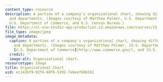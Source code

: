 ```yaml
---
content_type: resource
description: A portion of a company's organizational chart, showing different people
  and departments. (Images courtesy of Matthew Palmer, U.S. Department of Energy,
  U.S. Department of Commerce, and U.S. Census Bureau.)
file: https://ol-ocw-studio-app-production.s3.amazonaws.com/courses/15-311-organizational-processes-fall-2003/ec142bf992f660fb52027abeefb86161_15-311f03.jpg
file_type: image/jpeg
image_metadata:
  caption: A portion of a company's organizational chart, showing different people
    and departments. (Images courtesy of Matthew Palmer, [U.S. Department of Energy](http://www.doedigitalarchive.doe.gov/),
    [U.S. Department of Commerce](http://www.commerce.gov/), and [U.S. Census Bureau](https://www.census.gov/).)
  credit: ''
  image-alt: Organizational chart.
resourcetype: Image
title: Organizational Chart
uid: ec142bf9-92f6-60fb-5202-7abeefb86161
---
```

